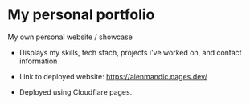# My personal portfolio 
My own personal website / showcase

- Displays my skills, tech stach, projects i've worked on, and contact information

- Link to deployed website: https://alenmandic.pages.dev/
- Deployed using Cloudflare pages.
